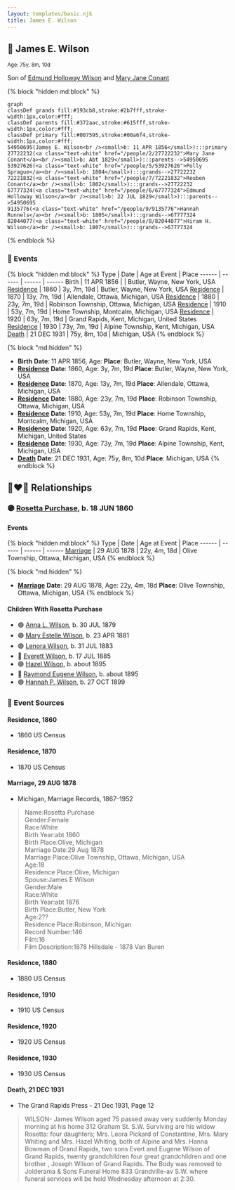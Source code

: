```yaml
---
layout: templates/basic.njk
title: James E. Wilson
---
```

## 🔵 James E. Wilson
<small>Age: 75y, 8m, 10d</small>

Son of [Edmund Holloway Wilson](/people/6/67777324) and [Mary Jane Conant](/people/2/27722232)

{% block "hidden md:block" %}
```mermaid
graph
classDef grands fill:#193cb8,stroke:#2b7fff,stroke-width:1px,color:#fff;
classDef parents fill:#372aac,stroke:#615fff,stroke-width:1px,color:#fff;
classDef primary fill:#007595,stroke:#00a6f4,stroke-width:1px,color:#fff;
54950695(James E. Wilson<br /><small>b: 11 APR 1856</small>):::primary
27722232(<a class="text-white" href="/people/2/27722232">Mary Jane Conant</a><br /><small>b: Abt 1829</small>):::parents-->54950695
53927626(<a class="text-white" href="/people/5/53927626">Polly Sprague</a><br /><small>b: 1804</small>):::grands-->27722232
72221832(<a class="text-white" href="/people/7/72221832">Reuben Conant</a><br /><small>b: 1802</small>):::grands-->27722232
67777324(<a class="text-white" href="/people/6/67777324">Edmund Holloway Wilson</a><br /><small>b: 22 JUL 1829</small>):::parents-->54950695
9135776(<a class="text-white" href="/people/9/9135776">Hannah Runnels</a><br /><small>b: 1805</small>):::grands-->67777324
82044077(<a class="text-white" href="/people/8/82044077">Hiram H. Wilson</a><br /><small>b: 1807</small>):::grands-->67777324
```
{% endblock %}

### 📆 Events

{% block "hidden md:block" %}
Type | Date | Age at Event | Place
------ | ------ | ------ | ------
Birth | 11 APR 1856 |  | Butler, Wayne, New York, USA
[Residence](#event-event-0) | 1860 | 3y, 7m, 19d | Butler, Wayne, New York, USA
[Residence](#event-event-1) | 1870 | 13y, 7m, 19d | Allendale, Ottawa, Michigan, USA
[Residence](#event-event-2) | 1880 | 23y, 7m, 19d | Robinson Township, Ottawa, Michigan, USA
[Residence](#event-event-3) | 1910 | 53y, 7m, 19d | Home Township, Montcalm, Michigan, USA
[Residence](#event-event-4) | 1920 | 63y, 7m, 19d | Grand Rapids, Kent, Michigan, United States
[Residence](#event-event-5) | 1930 | 73y, 7m, 19d | Alpine Township, Kent, Michigan, USA
[Death](#event-event-9) | 21 DEC 1931 | 75y, 8m, 10d | Michigan, USA
{% endblock %}

{% block "md:hidden" %}
- **Birth**
**Date**: 11 APR 1856, Age:
**Place**: Butler, Wayne, New York, USA
- **[Residence](#event-event-0)**
**Date**: 1860, Age: 3y, 7m, 19d
**Place**: Butler, Wayne, New York, USA
- **[Residence](#event-event-1)**
**Date**: 1870, Age: 13y, 7m, 19d
**Place**: Allendale, Ottawa, Michigan, USA
- **[Residence](#event-event-2)**
**Date**: 1880, Age: 23y, 7m, 19d
**Place**: Robinson Township, Ottawa, Michigan, USA
- **[Residence](#event-event-3)**
**Date**: 1910, Age: 53y, 7m, 19d
**Place**: Home Township, Montcalm, Michigan, USA
- **[Residence](#event-event-4)**
**Date**: 1920, Age: 63y, 7m, 19d
**Place**: Grand Rapids, Kent, Michigan, United States
- **[Residence](#event-event-5)**
**Date**: 1930, Age: 73y, 7m, 19d
**Place**: Alpine Township, Kent, Michigan, USA
- **[Death](#event-event-9)**
**Date**: 21 DEC 1931, Age: 75y, 8m, 10d
**Place**: Michigan, USA
{% endblock %}

## 👩‍❤️‍👨 Relationships

### 🟣 [Rosetta Purchase](/people/2/27770192), b. 18 JUN 1860

#### Events

{% block "hidden md:block" %}
Type | Date | Age at Event | Place
------ | ------ | ------ | ------
[Marriage](#event-family-0-event-0) | 29 AUG 1878 | 22y, 4m, 18d | Olive Township, Ottawa, Michigan, USA
{% endblock %}

{% block "md:hidden" %}
- **[Marriage](#event-family-0-event-0)**
**Date**: 29 AUG 1878, Age: 22y, 4m, 18d
**Place**: Olive Township, Ottawa, Michigan, USA
{% endblock %}

#### Children With Rosetta Purchase
* 🟣 [Anna L. Wilson](/people/7/73378674), b. 30 JUL 1879
* 🟣 [Mary Estelle Wilson](/people/4/46787428), b. 23 APR 1881
* 🟣 [Lenora Wilson](/people/4/43167007), b. 31 JUL 1883
* 🔵 [Everett Wilson](/people/5/5482456), b. 17 JUL 1885
* 🟣 [Hazel Wilson](/people/2/23514264), b. about 1895
* 🔵 [Raymond Eugene Wilson](/people/8/81165742), b. about 1895
* 🟣 [Hannah P. Wilson](/people/2/21937522), b. 27 OCT 1899
### 📰 Event Sources

#### <a id="event-event-0"></a> Residence, 1860
* 1860 US Census

#### <a id="event-event-1"></a> Residence, 1870
* 1870 US Census

#### <a id="event-family-0-event-0"></a> Marriage, 29 AUG 1878
* Michigan, Marriage Records, 1867-1952
>   
  > Name:Rosetta Purchase  
  > Gender:Female  
  > Race:White  
  > Birth Year:abt 1860  
  > Birth Place:Olive, Michigan  
  > Marriage Date:29 Aug 1878  
  > Marriage Place:Olive Township, Ottawa, Michigan, USA  
  > Age:18  
  > Residence Place:Olive, Michigan  
  > Spouse:James E Wilson  
  > Gender:Male  
  > Race:White  
  > Birth Year:abt 1876  
  > Birth Place:Butler, New York  
  > Age:2??  
  > Residence Place:Robinson, Michigan  
  > Record Number:146  
  > Film:16  
  > Film Description:1878 Hillsdale - 1878 Van Buren

#### <a id="event-event-2"></a> Residence, 1880
* 1880 US Census

#### <a id="event-event-3"></a> Residence, 1910
* 1910 US Census

#### <a id="event-event-4"></a> Residence, 1920
* 1920 US Census

#### <a id="event-event-5"></a> Residence, 1930
* 1930 US Census

#### <a id="event-event-9"></a> Death, 21 DEC 1931
* The Grand Rapids Press  - 21 Dec 1931, Page 12
>   
  > WILSON- James Wilson aged 75 passed away very suddenly Monday morning at his home 312 Graham St. S.W. Surviving are his widow Rosetta: four daughters; Mrs. Leora Pickard of Constantine, Mrs. Mary Whiting and Mrs. Hazel Whiting, both of Alpine and Mrs. Hanna Bowman of Grand Rapids, two sons Evert and Eugene Wilson of Grand Rapids, twenty grandchildren four great grandchildren and one brother , Joseph Wilson of Grand Rapids. The Body was removed to Jolderama & Sons Funeral Home 833 Grandville-av S.W. where funeral services will be held Wednesday afternoon at 2:30.